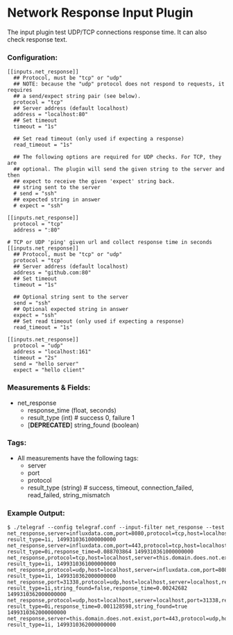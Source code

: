# Network Response Input Plugin

The input plugin test UDP/TCP connections response time.
It can also check response text.

### Configuration:

```
[[inputs.net_response]]
  ## Protocol, must be "tcp" or "udp"
  ## NOTE: because the "udp" protocol does not respond to requests, it requires
  ## a send/expect string pair (see below).
  protocol = "tcp"
  ## Server address (default localhost)
  address = "localhost:80"
  ## Set timeout
  timeout = "1s"

  ## Set read timeout (only used if expecting a response)
  read_timeout = "1s"

  ## The following options are required for UDP checks. For TCP, they are
  ## optional. The plugin will send the given string to the server and then
  ## expect to receive the given 'expect' string back.
  ## string sent to the server
  # send = "ssh"
  ## expected string in answer
  # expect = "ssh"

[[inputs.net_response]]
  protocol = "tcp"
  address = ":80"

# TCP or UDP 'ping' given url and collect response time in seconds
[[inputs.net_response]]
  ## Protocol, must be "tcp" or "udp"
  protocol = "tcp"
  ## Server address (default localhost)
  address = "github.com:80"
  ## Set timeout
  timeout = "1s"

  ## Optional string sent to the server
  send = "ssh"
  ## Optional expected string in answer
  expect = "ssh"
  ## Set read timeout (only used if expecting a response)
  read_timeout = "1s"

[[inputs.net_response]]
  protocol = "udp"
  address = "localhost:161"
  timeout = "2s"
  send = "hello server"
  expect = "hello client"
```

### Measurements & Fields:

- net_response
    - response_time (float, seconds)
    - result_type (int) # success 0, failure 1
    - [**DEPRECATED**] string_found (boolean)

### Tags:

- All measurements have the following tags:
    - server
    - port
    - protocol
    - result_type (string) # success, timeout, connection_failed, read_failed, string_mismatch

### Example Output:

```
$ ./telegraf --config telegraf.conf --input-filter net_response --test
net_response,server=influxdata.com,port=8080,protocol=tcp,host=localhost,result_type="timeout" result_type=1i, 1499310361000000000
net_response,server=influxdata.com,port=443,protocol=tcp,host=localhost,result_type="success", result_type=0i,response_time=0.088703864 1499310361000000000
net_response,protocol=tcp,host=localhost,server=this.domain.does.not.exist,port=443,result_type="connection_failed" result_type=1i, 1499310361000000000
net_response,protocol=udp,host=localhost,server=influxdata.com,port=8080,result_type="read_failed" result_type=1i, 1499310362000000000
net_response,port=31338,protocol=udp,host=localhost,server=localhost,result_type="string_mismatch", result_type=1i,string_found=false,response_time=0.00242682 1499310362000000000
net_response,protocol=udp,host=localhost,server=localhost,port=31338,result_type="success" result_type=0i,response_time=0.001128598,string_found=true 1499310362000000000
net_response,server=this.domain.does.not.exist,port=443,protocol=udp,host=localhost,result_type="connection_failed" result_type=1i, 1499310362000000000
```